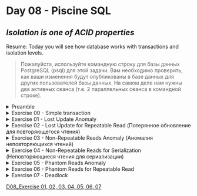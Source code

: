 # Day 08 - Piscine SQL

## _Isolation is one of ACID properties_

Resume: Today you will see how database works with transactions and isolation levels.
> Пожалуйста, используйте командную строку для базы данных PostgreSQL (psql) для этой задачи. Вам необходимо проверить, как ваши изменения будут опубликованы в базе данных для других пользователей базы данных.
На самом деле нам нужны два активных сеанса (т.е. 2 параллельных сеанса в командной строке).



<details>
<summary>  Preamble </summary>


![D08_01](misc/images/D08_01.png)

Лестница Пенроуза или ступени Пенроуза, также называемая невозможной лестницей, — невозможный объект, созданный Лайонелом Пенроузом и его сыном Роджером Пенроузом. Разновидность треугольника Пенроуза, это двумерное представление лестницы, в которой ступени делают четыре поворота на 90 градусов по мере подъема или спуска, но при этом образуют непрерывную петлю, так что человек может подниматься по ним вечно и никогда не подниматься выше. Это явно невозможно в трех измерениях. «Непрерывная лестница» была впервые представлена ​​в статье, написанной Пенроузами в 1959 году, на основе так называемого «треугольника Пенроуза», опубликованного Роджером Пенроузом в British Journal of Psychology в 1958 году.
«Лестница Пенроуза» — это математическая аномалия, на самом деле теория баз данных имеет 4 фундаментальные аномалии данных (физические аномалии).

Аномалия потерянного обновления;
Аномалия грязных показаний;
Аномалия неповторяющихся показаний;
Аномалия фантомного чтения.

Поэтому в стандарте ANSI SQL предусмотрены различные уровни изоляции, которые предотвращают известные аномалии.

![D08_02](misc/images/D08_02.png)

С одной точки зрения, эта матрица должна быть стандартом для любой реляционной базы данных, но реальность... выглядит немного иначе.

|  |  | |
| ------ | ------ | ------ |
| PostgreSQL | ![D08_03](misc/images/D08_03.png) |
| Oracle | ![D08_04](misc/images/D08_04.png) |
| MySQL | ![D08_05](misc/images/D08_05.png) |

В настоящее время ИТ-сообщество обнаружило ряд новых аномалий, основанных на модели базы данных (логическое представление):

Прочитайте Аномалию перекоса;
Запись аномалии перекоса;
Аномалия сериализации;
Аномалия «Веерные ловушки»;
Аномалия «Пропасть ловушек»;
Аномалия циклов модели данных;
и т. д.

</details>

<details>
<summary>  Exercise 00 - Simple transaction </summary>


| Exercise 00: Simple transaction |                                                                                                                          |
|---------------------------------------|--------------------------------------------------------------------------------------------------------------------------|
| Turn-in directory                     | ex00                                                                                                                     |
| Files to turn-in                      | `day08_ex00.sql` with comments for Session #1, Session #2 statements; screenshot of psql output for Session #1; screenshot of psql output for Session #2 |
| **Allowed**                               |                                                                                                                          |
| Language                        |  SQL|


Предоставьте доказательство того, что ваш параллельный сеанс не сможет увидеть ваши изменения, пока вы не сделаете COMMIT;
См. шаги ниже.
**Session #1**

Обновление рейтинга «Pizza Hut» до 5 баллов в транзакционном режиме.
Проверьте, видны ли изменения в session #1.

**Session #2**

Убедитесь, что вы не видите изменений в session #2.

**Session #1**

Опубликуйте свои изменения для всех параллельных сеансов.

**Session #2**

Проверьте, видны ли изменения в session #2.

Итак, взгляните на пример нашего вывода для сеанса №2.

    pizza_db=> select * from pizzeria where name  = 'Pizza Hut';
    id |   name    | rating
    ----+-----------+--------
    1 | Pizza Hut |    4.6
    (1 row)

    pizza_db=> select * from pizzeria where name  = 'Pizza Hut';
    id |   name    | rating
    ----+-----------+--------
    1 | Pizza Hut |      5
    (1 row)

Вы можете видеть, что один и тот же запрос возвращает разные результаты, поскольку первый запрос был выполнен до публикации в session #1, а второй запрос был выполнен после завершения сеанса №1.

**== скриншот выполнения == **
![D08_02](misc/images/psql_day_08_ex00.png)

</details>

<details>
<summary> Exercise 01 - Lost Update Anomaly </summary>


| Exercise 01: Lost Update Anomaly|                                                                                                                          |
|---------------------------------------|--------------------------------------------------------------------------------------------------------------------------|
| Turn-in directory                     | ex01                                                                                                                     |
| Files to turn-in                      | `day08_ex01.sql` with comments for Session #1, Session #2 statements; screenshot of psql output for Session #1; screenshot of psql output for Session #2                                                                                 |
| **Allowed**                               |                                                                                                                          |
| Language                        |  SQL                                                                                              |



Перед запуском задачи убедитесь, что вы находитесь на стандартном уровне изоляции в своей базе данных. Просто запустите следующий оператор SHOW TRANSACTION ISOLATION LEVEL;, и результатом должно быть "read commited".
Если нет, установите уровень изоляции read commited явно на уровне сеанса.






    
|  |  |
| ------ | ------ |
| Давайте рассмотрим один из известных шаблонов базы данных "Lost Update Anomaly", но под REPEATABLE READуровнем изоляции. Графическое представление этой аномалии вы можете увидеть на рисунке. Горизонтальная красная линия означает окончательные результаты после всех последовательных шагов для обоих сеансов.  |
 | ![D08_06](misc/images/D08_06.png) |
 |  | 
|     

Проверьте рейтинг «Pizza Hut» в режиме транзакции для обоих сеансов, а затем измените UPDATEрейтинг на значение 4 в сеансе № 1 и измените UPDATEрейтинг на значение 3,6 в сеансе № 2 (в том же порядке, что и на рисунке).

**== скриншот выполнения == **
![D08_02](misc/images/psql_day_08_ex01.png)

</details>

<details>
<summary>  Exercise 02 - Lost Update for Repeatable Read (Потерянное обновление для повторяющегося чтения)</summary>


| Exercise 02: Lost Update for Repeatable Read|                                                                                                                          |
|---------------------------------------|--------------------------------------------------------------------------------------------------------------------------|
| Turn-in directory                     | ex02                                                                                                                     |
| Files to turn-in                      | `day08_ex02.sql` with comments for Session #1, Session #2 statements; screenshot of psql output for Session #1; screenshot of psql output for Session #2                                                                                  |
| **Allowed**                               |                                                                                                                          |
| Language                        |  SQL                                                                                              |



|  |  |
| ------ | ------ |
| Давайте рассмотрим один из известных шаблонов базы данных `"Lost Update Anomaly"`, но под `REPEATABLE READ` уровнем изоляции. Графическое представление этой аномалии вы можете увидеть на рисунке. Горизонтальная красная линия означает окончательные результаты после всех последовательных шагов для обоих сеансов.| ![D08_07](misc/images/D08_07.png) |
| ![D08_07](misc/images/D08_07.png)  | |

Please check a rating for "Pizza Hut" in a transaction mode for both sessions and then make an `UPDATE` of the rating to a value of 4 in Session #1 and make an `UPDATE` of the rating to a value of 3.6 in Session #2 (in the same order as in the picture).

**== скриншот выполнения == **
![D08_02](misc/images/psql_day_08_ex02.png)

</details>

<details>
<summary> Exercise 03 - Non-Repeatable Reads Anomaly (Аномалия неповторяющихся чтений)</summary>



| Exercise 03: Non-Repeatable Reads Anomaly |                                                                                                                          |
|---------------------------------------|--------------------------------------------------------------------------------------------------------------------------|
| Turn-in directory                     | ex03                                                                                                                     |
| Files to turn-in                      | `day08_ex03.sql` with comments for Session #1, Session #2 statements; screenshot of psql output for Session #1; screenshot of psql output for Session #2                                                                                 |
| **Allowed**                               |                                                                                                                          |
| Language                        |  SQL                                                                                              |



|  |  |
| ------ | ------ |
|Давайте проверим один из известных шаблонов базы данных `"Non-Repeatable Reads"`, но под `READ COMMITTED` уровнем изоляции. Графическое представление этой аномалии вы можете увидеть на рисунке. Горизонтальная красная линия представляет собой конечный результат после всех последовательных шагов для обоих сеансов.| ![D08_08](misc/images/D08_08.png) |
| ![D08_08](misc/images/D08_08.png)  | |

Проверьте рейтинг «Pizza Hut» в режиме транзакции для сеанса №1, а затем измените UPDATEрейтинг до значения 3,6 в session #2 (в том же порядке, что и на рисунке).

**== скриншот выполнения == **
![D08_02](misc/images/psql_day_08_ex03.png)

</details>

<details>
<summary> Exercise 04 - Non-Repeatable Reads for Serialization (Неповторяющиеся чтения для сериализации)</summary>



| Exercise 04: Non-Repeatable Reads for Serialization |                                                                                                                          |
|---------------------------------------|--------------------------------------------------------------------------------------------------------------------------|
| Turn-in directory                     | ex04                                                                                                                     |
| Files to turn-in                      | `day08_ex04.sql` with comments for Session #1, Session #2 statements; screenshot of psql output for Session #1; screenshot of psql output for Session #2                                                                                 |
| **Allowed**                               |                                                                                                                          |
| Language                        |  SQL                                                                                              |



|  |  |
| ------ | ------ |
| Давайте проверим один из известных шаблонов базы данных `"Non-Repeatable Reads"`, но под `SERIALIZABLE` уровнем изоляции. Графическое представление этой аномалии вы можете увидеть на рисунке. Горизонтальная красная линия представляет собой окончательные результаты после всех последовательных шагов для обоих сеансов. | ![D08_09](misc/images/D08_09.png) |
| ![D08_09](misc/images/D08_09.png)  | |

Проверьте рейтинг «Pizza Hut» в режиме транзакции для сеанса №1, а затем измените UPDATEрейтинг до значения 3,0 в session #2 (в том же порядке, что и на рисунке).

**== скриншот выполнения == **
![D08_02](misc/images/psql_day_08_ex04.png)

</details>

<details>
<summary> Exercise 05 - Phantom Reads Anomaly</summary>




| Exercise 05: Phantom Reads Anomaly|                                                                                                                          |
|---------------------------------------|--------------------------------------------------------------------------------------------------------------------------|
| Turn-in directory                     | ex05                                                                                                                     |
| Files to turn-in                      | `day08_ex05.sql`  with comments for Session #1, Session #2 statements; screenshot of psql output for Session #1; screenshot of psql output for Session #2                                                                                 |
| **Allowed**                               |                                                                                                                          |
| Language                        |   SQL                                                                                              |
0



|  |  |
| ------ | ------ |
| Давайте проверим один из известных шаблонов базы данных "фантомных чтений", но под READ COMMITTEDуровнем изоляции. Графическое представление этой аномалии вы можете увидеть на рисунке. Горизонтальная красная линия представляет собой окончательные результаты после всех последовательных шагов для обоих сеансов.| ![D08_10](misc/images/D08_10.png) |
| ![D08_10](misc/images/D08_10.png)  | |

Пожалуйста, суммируйте все рейтинги для всех пиццерий в одном транзакционном режиме для сеанса №1, а затем создайте INSERTновый ресторан «Казань Пицца» с рейтингом 5 и ID=10 в session #2 (в том же порядке, что и на рисунке).

 **== скриншот выполнения == **
![D08_02](misc/images/psql_day_08_ex05.png)

</details>

<details>
<summary> Exercise 06 - Phantom Reads for Repeatable Read </summary>


| Exercise 06: Phantom Reads for Repeatable Read|                                                                                                                          |
|---------------------------------------|--------------------------------------------------------------------------------------------------------------------------|
| Turn-in directory                     | ex06                                                                                                                     |
| Files to turn-in                      | `day08_ex06.sql`  with comments for Session #1, Session #2 statements; screenshot of psql output for Session #1; screenshot of psql output for Session #2                                                                                 |
| **Allowed**                               |                                                                                                                          |
| Language                        |  SQL                                                                                              |





|  |  |
| ------ | ------ |
| Давайте проверим один из известных шаблонов базы данных "Phantom Reads", но под уровнем изоляции REPEATABLE READ. Графическое представление этой аномалии вы можете увидеть на рисунке. Горизонтальная красная линия представляет собой окончательные результаты после всех последовательных шагов для обоих сеансов. | ![D08_11](misc/images/D08_11.png) |
| ![D08_11](misc/images/D08_11.png)|  |

Пожалуйста, суммируйте все рейтинги всех пиццерий в одном транзакционном режиме для сеанса №1, а затем создайте INSERTновый ресторан «Казань Пицца 2» с рейтингом 4 и ID=11 в session #2 (в том же порядке, что и на рисунке).

**== скриншот выполнения == **
![D08_02](misc/images/psql_day_08_ex06.png)

</details>

<details>
<summary>  Exercise 07 - Deadlock </summary>


| Exercise 07: Deadlock|                                                                                                                          |
|---------------------------------------|--------------------------------------------------------------------------------------------------------------------------|
| Turn-in directory                     | ex07                                                                                                                     |
| Files to turn-in                      | `day08_ex07.sql`    with comments for Session #1, Session #2 statements; screenshot of psql output for Session #1; screenshot of psql output for Session #2                                                                                |
| **Allowed**                               |                                                                                                                          |
| Language                        |  SQL                                                                                              |


Let’s reproduce a deadlock situation in our database. 


|  |  |
| ------ | ------- |
| Графическое представление тупиковой ситуации можно увидеть на рисунке. Это похоже на «Christ-lock» между параллельными сессиями.  |                       _                 |
  |   ![D08_12](misc/images/D08_12.png)     |              _                     |
  
 

Пожалуйста, напишите любой оператор SQL с любым уровнем изоляции (можно использовать настройку по умолчанию) в таблице, pizzeriaчтобы воспроизвести эту ситуацию взаимоблокировки.

**== скриншот выполнения == **
![D08_02](misc/images/psql_day_08_ex07.png)

</details>

[D08_Exercise 01, 02, 03, 04, 05, 06, 07 ](src/day08.sql)
